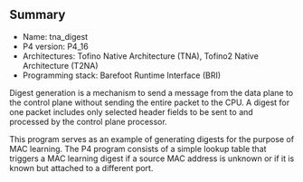 ## Summary

* Name: tna_digest
* P4 version: P4_16
* Architectures: Tofino Native Architecture (TNA), Tofino2 Native Architecture (T2NA)
* Programming stack: Barefoot Runtime Interface (BRI)

Digest generation is a mechanism to send a message from the data plane to the 
control plane without sending the entire packet to the CPU. A digest for one 
packet includes only selected header fields to be sent to and processed by the
control plane processor.

This program serves as an example of generating digests for the purpose of MAC 
learning. The P4 program consists of a simple lookup table that triggers a MAC 
learning digest if a source MAC address is unknown or if it is known but attached 
to a different port.
